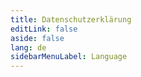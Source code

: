 ```yaml
---
title: Datenschutzerklärung
editLink: false
aside: false
lang: de
sidebarMenuLabel: Language
---
```

